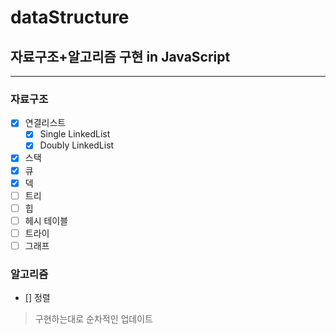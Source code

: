 # dataStructure

## 자료구조+알고리즘 구현 in JavaScript

---

### 자료구조

- [x] 연결리스트
  - [x] Single LinkedList
  - [x] Doubly LinkedList
- [x] 스택
- [x] 큐
- [x] 덱
- [ ] 트리
- [ ] 힙
- [ ] 헤시 테이블
- [ ] 트라이
- [ ] 그래프

### 알고리즘

- [] 정렬

> 구현하는대로 순차적인 업데이트
